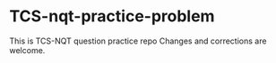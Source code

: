 # TCS-nqt-practice-problem
This is TCS-NQT question practice repo
Changes and corrections are welcome.
